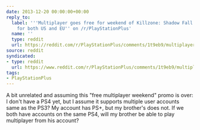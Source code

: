 ```yaml
---
date: 2013-12-20 00:00:00+00:00
reply_to:
  label: '''Multiplayer goes free for weekend of Killzone: Shadow Fall from 12/28
    for both US and EU'' on /r/PlayStationPlus'
  name: ''
  type: reddit
  url: https://reddit.com/r/PlayStationPlus/comments/1t9eb9/multiplayer_goes_free_for_weekend_of_killzone/
source: reddit
syndicated:
- type: reddit
  url: https://www.reddit.com/r/PlayStationPlus/comments/1t9eb9/multiplayer_goes_free_for_weekend_of_killzone/ce663rb/
tags:
- PlayStationPlus
---
```


A bit unrelated and assuming this "free multiplayer weekend" promo is over: I don't have a PS4 yet, but I assume it supports multiple user accounts same as the PS3? My account has PS+, but my brother's does not. If we both have accounts on the same PS4, will my brother be able to play multiplayer from his account?